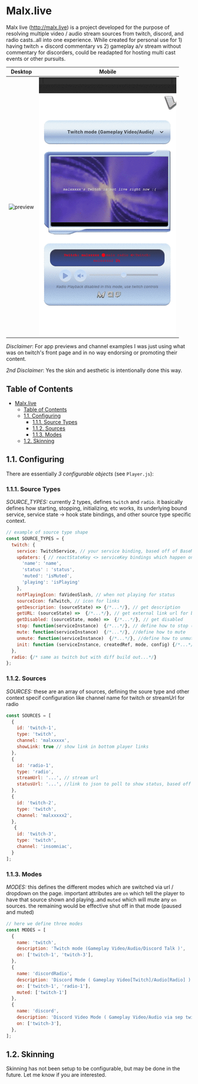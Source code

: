 # Malx.live
Malx live (http://malx.live) is a project developed for the purpose of resolving multiple video / audio stream sources from twitch, discord, and radio casts..all into one experience. While created for personal use for 1) having twitch + discord commentary vs 2) gameplay a/v stream without commentary for discorders, could be readapted for hosting multi cast events or other pursuits.

Desktop                         |  Mobile
:------------------------------:|:-------------------------:
![preview](assets/preview.gif)  |  ![mobile-preview](assets/preview-mobile.gif)


_Disclaimer_: For app previews and channel examples I was just using what was on twitch's front page and in no way endorsing or promoting their content.

_2nd Disclaimer_: Yes the skin and aesthetic is intentionally done this way. 

## Table of Contents
<!-- TOC -->

- [Malx.live](#malxlive)
  - [Table of Contents](#table-of-contents)
  - [1.1. Configuring](#11-configuring)
    - [1.1.1. Source Types](#111-source-types)
    - [1.1.2. Sources](#112-sources)
    - [1.1.3. Modes](#113-modes)
  - [1.2. Skinning](#12-skinning)

<!-- /TOC -->

## 1.1. Configuring
There are essentially *3 configurable objects* (see `Player.js`):

### 1.1.1. Source Types

*SOURCE_TYPES:* currently 2 types, defines `twitch` and `radio`. it basically defines how starting, stopping, initializing, etc works, its underlying bound service, service state -> hook state bindings, and other source type specific context.

```js
// example of source type shape 
const SOURCE_TYPES = {
  twitch: {
    service: TwitchService, // your service binding, based off of BaseMediaService
    updaters: { // reactStateKey <> serviceKey bindings which happen on your service changes)
      'name': 'name',
      'status' : 'status',
      'muted': 'isMuted',
      'playing': 'isPlaying'
    },
    notPlayingIcon: faVideoSlash, // when not playing for status
    sourceIcon: faTwitch, // icon for links
    getDescription: (sourceState) => {/*...*/}, // get description
    getURL: (sourceState) =>  {/*...*/}, // get external link url for bottom player links
    getDisabled: (sourceState, mode) =>  {/*...*/}, // get disabled
    stop: function(serviceInstance)  {/*...*/}, // define how to stop (pause)
    mute: function(serviceInstance)  {/*...*/}, //define how to mute 
    unmute: function(serviceInstance)  {/*...*/}, //define how to unmute 
    init: function (serviceInstance, createdRef, mode, config) {/*...*/}, //define how to init (refs, polling, setup) 
  },  
  radio: {/* same as twitch but with diff build out...*/}
};
```


### 1.1.2. Sources

*SOURCES:* these are an array of sources, defining the soure type and other context specif configuration like channel name for twitch or streamUrl for radio

```js
const SOURCES = [
  {
    id: 'twitch-1',
    type: 'twitch',
    channel: 'malxxxxx',
    showLink: true // show link in bottom player links
  },
  {
    id: 'radio-1',
    type: 'radio',
    streamUrl: '...', // stream url
    statusUrl: '...', //link to json to poll to show status, based off of cloudrad.io's status json api
  },
  {
    id: 'twitch-2',
    type: 'twitch',
    channel: 'malxxxxx2',
  },
   {
    id: 'twitch-3',
    type: 'twitch',
    channel: 'insomniac',
  }
];
```

### 1.1.3. Modes

*MODES:* this defines the different modes which are switched via url / dropdown on the page. important attributes are `on` which tell the player to have that source shown and playing..and `muted` which will mute any `on` sources. the remaining would be effective shut off in that mode (paused and muted)

```js
// here we define three modes
const MODES = [
  {
    name: 'twitch',
    description: 'Twitch mode (Gameplay Video/Audio/Discord Talk )',
    on: ['twitch-1', 'twitch-3'],
  },
  {
    name: 'discordRadio',
    description: 'Discord Mode ( Gameplay Video[Twitch]/Audio[Radio] )',
    on: ['twitch-1', 'radio-1'],
    muted: ['twitch-1']
  },
  {
    name: 'discord',
    description: 'Discord Video Mode ( Gameplay Video/Audio via sep twitch )',
    on: ['twitch-3'],
  },
];

```

## 1.2. Skinning

Skinning has not been setup to be configurable, but may be done in the future. Let me know if you are interested.